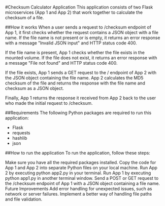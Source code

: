 #Checksum Calculator Application
This application consists of two Flask microservices (App 1 and App 2) that work together to calculate the checksum of a file.

##How it works
When a user sends a request to /checksum endpoint of App 1, it first checks whether the request contains a JSON object with a file name. If the file name is not present or is empty, it returns an error response with a message "Invalid JSON input" and HTTP status code 400.

If the file name is present, App 1 checks whether the file exists in the mounted volume. If the file does not exist, it returns an error response with a message "File not found" and HTTP status code 400.

If the file exists, App 1 sends a GET request to the / endpoint of App 2 with the JSON object containing the file name. App 2 calculates the MD5 checksum of the file and returns the response with the file name and checksum as a JSON object.

Finally, App 1 returns the response it received from App 2 back to the user who made the initial request to /checksum.

##Requirements
The following Python packages are required to run this application:

- Flask
- requests
- hashlib
- json

##How to run the application
To run the application, follow these steps:

Make sure you have all the required packages installed.
Copy the code for App 1 and App 2 into separate Python files on your local machine.
Run App 2 by executing python app2.py in your terminal.
Run App 1 by executing python app1.py in another terminal window.
Send a POST or GET request to the /checksum endpoint of App 1 with a JSON object containing a file name.
Future Improvements
Add error handling for unexpected issues, such as network or server failures.
Implement a better way of handling file paths and file validation.
